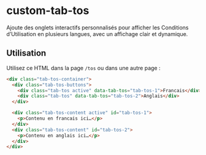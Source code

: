 # custom-tab-tos

Ajoute des onglets interactifs personnalisés pour afficher les Conditions d’Utilisation en plusieurs langues, avec un affichage clair et dynamique.

## Utilisation

Utilisez ce HTML dans la page `/tos` ou dans une autre page :

```html
<div class="tab-tos-container">
  <div class="tab-tos-buttons">
    <div class="tab-tos active" data-tab-tos="tab-tos-1">Francais</div>
    <div class="tab-tos" data-tab-tos="tab-tos-2">Anglais</div>
  </div>

  <div class="tab-tos-content active" id="tab-tos-1">
    <p>Contenu en francais ici…</p>
  </div>
  <div class="tab-tos-content" id="tab-tos-2">
    <p>Contenu en anglais ici…</p>
  </div>
</div>